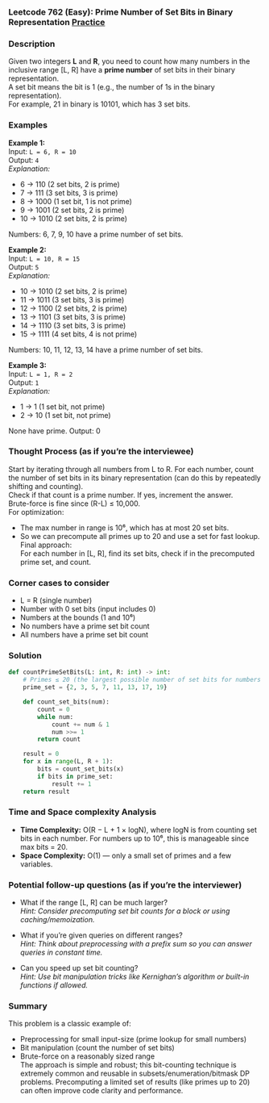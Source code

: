 ### Leetcode 762 (Easy): Prime Number of Set Bits in Binary Representation [Practice](https://leetcode.com/problems/prime-number-of-set-bits-in-binary-representation)

### Description  
Given two integers **L** and **R**, you need to count how many numbers in the inclusive range [L, R] have a **prime number** of set bits in their binary representation.  
A set bit means the bit is 1 (e.g., the number of 1s in the binary representation).  
For example, 21 in binary is 10101, which has 3 set bits.

### Examples  

**Example 1:**  
Input: `L = 6, R = 10`  
Output: `4`  
*Explanation:*
- 6 → 110 (2 set bits, 2 is prime)
- 7 → 111 (3 set bits, 3 is prime)
- 8 → 1000 (1 set bit, 1 is not prime)
- 9 → 1001 (2 set bits, 2 is prime)
- 10 → 1010 (2 set bits, 2 is prime)

Numbers: 6, 7, 9, 10 have a prime number of set bits.

**Example 2:**  
Input: `L = 10, R = 15`  
Output: `5`  
*Explanation:*
- 10 → 1010 (2 set bits, 2 is prime)
- 11 → 1011 (3 set bits, 3 is prime)
- 12 → 1100 (2 set bits, 2 is prime)
- 13 → 1101 (3 set bits, 3 is prime)
- 14 → 1110 (3 set bits, 3 is prime)
- 15 → 1111 (4 set bits, 4 is not prime)

Numbers: 10, 11, 12, 13, 14 have a prime number of set bits.

**Example 3:**  
Input: `L = 1, R = 2`  
Output: `1`  
*Explanation:*  
- 1 → 1 (1 set bit, not prime)
- 2 → 10 (1 set bit, not prime)

None have prime. Output: 0

### Thought Process (as if you’re the interviewee)  
Start by iterating through all numbers from L to R. For each number, count the number of set bits in its binary representation (can do this by repeatedly shifting and counting).  
Check if that count is a prime number. If yes, increment the answer.  
Brute-force is fine since (R-L) ≤ 10,000.  
For optimization:  
- The max number in range is 10⁶, which has at most 20 set bits.
- So we can precompute all primes up to 20 and use a set for fast lookup.  
Final approach:  
For each number in [L, R], find its set bits, check if in the precomputed prime set, and count.

### Corner cases to consider  
- L = R (single number)
- Number with 0 set bits (input includes 0)
- Numbers at the bounds (1 and 10⁶)
- No numbers have a prime set bit count
- All numbers have a prime set bit count

### Solution

```python
def countPrimeSetBits(L: int, R: int) -> int:
    # Primes ≤ 20 (the largest possible number of set bits for numbers ≤ 10^6)
    prime_set = {2, 3, 5, 7, 11, 13, 17, 19}

    def count_set_bits(num):
        count = 0
        while num:
            count += num & 1
            num >>= 1
        return count

    result = 0
    for x in range(L, R + 1):
        bits = count_set_bits(x)
        if bits in prime_set:
            result += 1
    return result
```

### Time and Space complexity Analysis  

- **Time Complexity:** O(R − L + 1 × logN), where logN is from counting set bits in each number. For numbers up to 10⁶, this is manageable since max bits = 20.
- **Space Complexity:** O(1) — only a small set of primes and a few variables.

### Potential follow-up questions (as if you’re the interviewer)  

- What if the range [L, R] can be much larger?  
  *Hint: Consider precomputing set bit counts for a block or using caching/memoization.*

- What if you’re given queries on different ranges?  
  *Hint: Think about preprocessing with a prefix sum so you can answer queries in constant time.*

- Can you speed up set bit counting?  
  *Hint: Use bit manipulation tricks like Kernighan’s algorithm or built-in functions if allowed.*

### Summary
This problem is a classic example of:  
- Preprocessing for small input-size (prime lookup for small numbers)
- Bit manipulation (count the number of set bits)
- Brute-force on a reasonably sized range  
The approach is simple and robust; this bit-counting technique is extremely common and reusable in subsets/enumeration/bitmask DP problems. Precomputing a limited set of results (like primes up to 20) can often improve code clarity and performance.